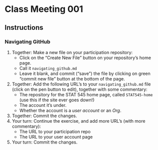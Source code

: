 # Class Meeting 001

## Instructions

### Navigating GitHub

1. Together: Make a new file on your participation repository:
    * Click on the “Create New File” button on your repository’s home page.
    * Call it `navigating_github.md`
    * Leave it blank, and commit (“save”) the file by clicking on green “commit new file” button at the bottom of the page.
1. Together: Add the following URL’s to your `navigating_github.md` file (click on the pen button to edit), together with some commentary:
    * The repository for the STAT 545 home page, called `STAT545-home` (use this if the site ever goes down!)
    * The account it’s under.
    * Whether the account is a _user account_ or an _Org_.
1. Together: Commit the changes.
1.  Your turn: Continue the exercise, and add more URL’s (with more commentary):
    * The URL to your participation repo
    * The URL to your user account page
1. Your turn: Commit the changes.
